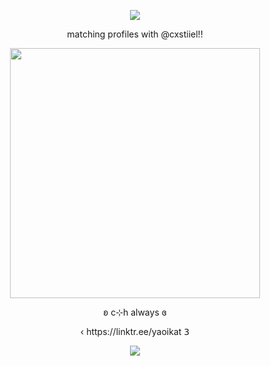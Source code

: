 <p align="center">
 <img src="https://komarev.com/ghpvc/?username=yaoikat&color=yellow&style=plastic&abbreviated=true&label=☆"
</p>
 <p align="center">
matching profiles with @cxstiiel!!
  </p>
<p align="center">
  <img src="https://64.media.tumblr.com/752d255a491fff3f9fc43890e34b1b2c/4d131a85d53bafcd-78/s2048x3072/deebb9ebc860d62d187ed0e3987445b8d945d705.pnj" width="400">
</p>

<p align="center">
ʚ c⊹h always ɞ

<p align="center">
‹ https://linktr.ee/yaoikat 𝟥

<p align="center">
<img src="https://spotify-github-profile.kittinanx.com/api/view?uid=lpmqz3bufqngt56rz8g8mtxxc&cover_image=true&theme=novatorem&show_offline=true&background_color=121212&interchange=true">
</p>


